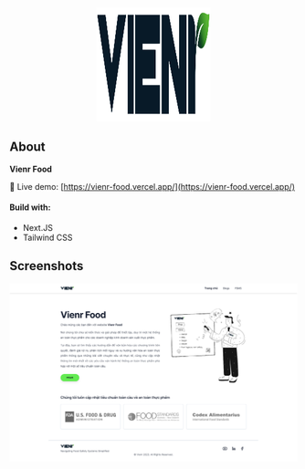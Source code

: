 <p align="center">
<img src="/documentation_images/logo_vienr_lightMode.svg" alt="vienrfood-logo" 
width="200" height="200">
</p>

## About

**Vienr Food** 



🚀 Live demo: [https://vienr-food.vercel.app/](https://vienr-food.vercel.app/)

#### Build with:

- Next.JS
- Tailwind CSS

## Screenshots

![vienrfood-homepage](/documentation_images/vienr-food-homepage.png)
